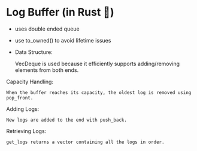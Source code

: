 # Log Buffer (in Rust 🦀)

- uses double ended queue
- use to_owned() to avoid lifetime issues

- Data Structure:

    VecDeque is used because it efficiently supports adding/removing elements from both ends.

Capacity Handling:

    When the buffer reaches its capacity, the oldest log is removed using pop_front.

Adding Logs:

    New logs are added to the end with push_back.

Retrieving Logs:

    get_logs returns a vector containing all the logs in order.
